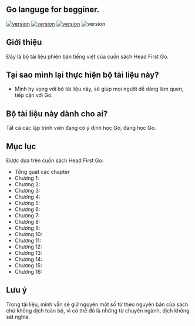 ## Go languge for begginer.

[![version](https://img.shields.io/badge/repo%20status-active-brightgreen)](https://github.com/zalopay-oss/go-advanced)
[![version](https://img.shields.io/badge/version-0.0.1--release-blue)](https://github.com/zalopay-oss/go-advanced/tree/v1.3.0-release)
[![version](https://img.shields.io/badge/contributors-1-blueviolet)](#tham-gia-phát-triển)
![version](https://img.shields.io/badge/last%20change-03%2F05%2F2021-yellowgreen)

## Giới thiệu
Đây là bộ tài liệu phiên bản tiếng việt của cuốn sách Head First Go.

## Tại sao mình lại thực hiện bộ tài liệu này?
- Mình hy vọng với bộ tài liệu này, sẽ giúp mọi người dễ dàng làm quen, tiếp cận với Go.

## Bộ tài liệu này dành cho ai?
Tất cả các lập trình viên đang có ý định học Go, đang học Go.

## Mục lục
Được dựa trên cuốn sách Head First Go:
- Tổng quát các chapter
- Chương 1:
- Chương 2:
- Chương 3:
- Chương 4:
- Chương 5:
- Chương 6:
- Chương 7:
- Chương 8:
- Chương 9:
- Chương 10:
- Chương 11:
- Chương 12:
- Chương 13:
- Chương 14:
- Chương 15:
- Chương 16:


## Lưu ý
Trong tài liệu, mình vẫn sẽ giữ nguyên một số từ theo nguyên bản của sách chứ không dịch toàn bộ, vì có thể đó là những từ chuyên ngành, dịch không sát nghĩa.
